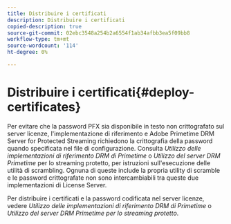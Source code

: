 ```yaml
---
title: Distribuire i certificati
description: Distribuire i certificati
copied-description: true
source-git-commit: 02ebc3548a254b2a6554f1ab34afbb3ea5f09bb8
workflow-type: tm+mt
source-wordcount: '114'
ht-degree: 0%

---
```


# Distribuire i certificati{#deploy-certificates}

Per evitare che la password PFX sia disponibile in testo non crittografato sul server licenze, l&#39;implementazione di riferimento e Adobe Primetime DRM Server for Protected Streaming richiedono la crittografia della password quando specificata nel file di configurazione. Consulta *Utilizzo delle implementazioni di riferimento DRM di Primetime* o *Utilizzo del server DRM Primetime* per lo streaming protetto, per istruzioni sull&#39;esecuzione delle utilità di scrambling. Ognuna di queste include la propria utility di scramble e le password crittografate non sono intercambiabili tra queste due implementazioni di License Server.

Per distribuire i certificati e la password codificata nel server licenze, vedere *Utilizzo delle implementazioni di riferimento DRM di Primetime* o *Utilizzo del server DRM Primetime per lo streaming protetto*.
